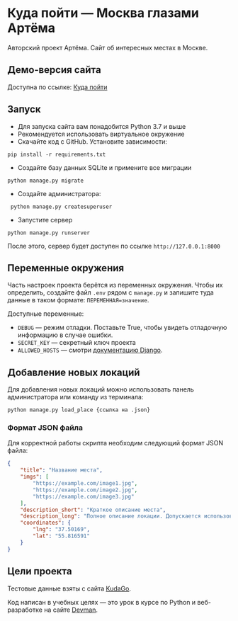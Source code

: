 # Куда пойти — Москва глазами Артёма

Авторский проект Артёма. Сайт об интересных местах в Москве. 


## Демо-версия сайта

Доступна по ссылке: [Куда пойти](http://vivivi.pythonanywhere.com/)

## Запуск

- Для запуска сайта вам понадобится Python 3.7 и выше
- Рекомендуется использовать виртуальное окружение
- Скачайте код с GitHub. Установите зависимости:

```
pip install -r requirements.txt
```
- Создайте базу данных SQLite и примените все миграции
```
python manage.py migrate
```
- Создайте администратора:
```
 python manage.py createsuperuser
```
- Запустите сервер 
```
python manage.py runserver
```
После этого, сервер будет доступен по ссылке `http://127.0.0.1:8000`

## Переменные окружения

Часть настроек проекта берётся из переменных окружения. Чтобы их определить, 
создайте файл `.env` рядом с `manage.py` и запишите туда данные в таком 
формате: `ПЕРЕМЕННАЯ=значение`.

Доступные переменные:
- `DEBUG` — режим отладки. Поставьте True, чтобы увидеть отладочную информацию в случае ошибки.
- `SECRET_KEY` — секретный ключ проекта
- `ALLOWED_HOSTS` — смотри [документацию Django](https://docs.djangoproject.com/en/3.1/ref/settings/#allowed-hosts).


## Добавление новых локаций

Для добавления новых локаций можно использовать панель администратора
или команду из терминала:
```
python manage.py load_place {ссылка на .json}
```

### Формат JSON файла

Для корректной работы скрипта необходим следующий формат JSON файла:
```json
{
    "title": "Название места",
    "imgs": [
        "https://example.com/image1.jpg",
        "https://example.com/image2.jpg",
        "https://example.com/image3.jpg"
    ],
    "description_short": "Краткое описание места",
    "description_long": "Полное описание локации. Допускается использование html-разметки.",
    "coordinates": {
        "lng": "37.50169",
        "lat": "55.816591"
    }
}
```

## Цели проекта

Тестовые данные взяты с сайта [KudaGo](https://kudago.com).

Код написан в учебных целях — это урок в курсе по Python и веб-разработке на сайте [Devman](https://dvmn.org).
